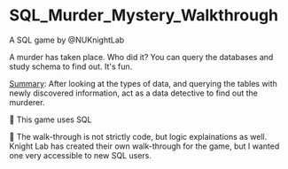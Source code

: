 # SQL_Murder_Mystery_Walkthrough
A SQL game by @NUKnightLab

A murder has taken place. Who did it? You can query the databases and study schema to find out. It's fun.

<u>Summary</u>: After looking at the types of data, and querying the tables with newly discovered information, act as a data detective to find out the murderer.

📌 This game uses SQL

📌 The walk-through is not strictly code, but logic explainations as well. Knight Lab has created their own walk-through for the game, but I wanted one very accessible to new SQL users.


